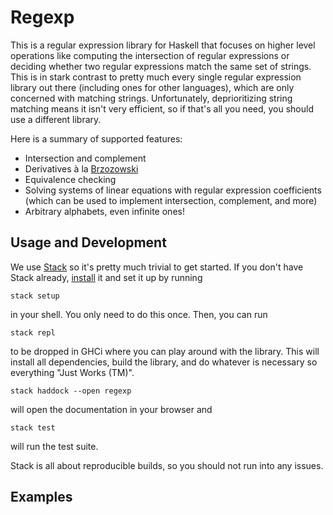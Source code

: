 # Regexp

This is a regular expression library for Haskell that focuses on higher level
operations like computing the intersection of regular expressions or deciding
whether two regular expressions match the same set of strings. This is in stark
contrast to pretty much every single regular expression library out there (including
ones for other languages), which are only concerned with matching strings. Unfortunately,
deprioritizing string matching means it isn't very efficient, so if that's all you need,
you should use a different library.

Here is a summary of supported features:
* Intersection and complement
* Derivatives à la [Brzozowski](https://en.wikipedia.org/wiki/Brzozowski_derivative)
* Equivalence checking
* Solving systems of linear equations with regular expression coefficients
  (which can be used to implement intersection, complement, and more)
* Arbitrary alphabets, even infinite ones!


## Usage and Development

We use [Stack](https://docs.haskellstack.org) so it's pretty much
trivial to get started. If you don't have Stack already,
[install](https://docs.haskellstack.org/en/stable/README/#how-to-install)
it and set it up by running 
```shell
stack setup
```
in your shell. You only need to do this once. Then, you can run
```shell
stack repl
```
to be dropped in GHCi where you can play around with the library. This will
install all dependencies, build the library, and do whatever is necessary so
everything "Just Works (TM)".
```shell
stack haddock --open regexp
```
will open the documentation in your browser and
```shell
stack test
```
will run the test suite.

Stack is all about reproducible builds, so you should not run into any issues.


## Examples
